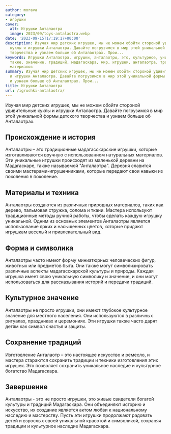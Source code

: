 ```yaml
---
author: morava
category:
- игрушки
cover:
  alt: Игрушки Анталаотра
  image: 2023/09/toys-antalaotra.webp
date: '2023-09-15T17:19:17+00:00'
description: Изучая мир детских игрушек, мы не можем обойти стороной удивительные
  куклы и игрушки Анталаотра. Давайте погрузимся в мир этой уникальной формы детского
  творчества и узнаем больше об Анталаотрах. Прои...
keywords: Игрушки Анталаотра, игрушки, анталаотры, это, культурное, уникальной, которые,
  также, значение, традиций, мадагаскара, мир, игрушек, анталаотра, традиционные,
  материалов
summary: Изучая мир детских игрушек, мы не можем обойти стороной удивительные куклы
  и игрушки Анталаотра. Давайте погрузимся в мир этой уникальной формы детского творчества
  и узнаем больше об Анталаотрах. Прои...
title: Игрушки Анталаотра
url: /igrushki-antalaotra/
---
```


Изучая мир детских игрушек, мы не можем обойти стороной удивительные куклы и игрушки Анталаотра. Давайте погрузимся в мир этой уникальной формы детского творчества и узнаем больше об Анталаотрах.

## **Происхождение и история**

Анталаотры – это традиционные мадагасскарские игрушки, которые изготавливаются вручную с использованием натуральных материалов. Эти уникальные игрушки происходят из маленькой деревни на Мадагаскаре, также называемой "Анталаотра". Деревня славится своими мастерами-игрушечниками, которые передают свои навыки из поколения в поколение.

## **Материалы и техника**

Анталаотры создаются из различных природных материалов, таких как дерево, пальмовая стружка, солома и ткани. Мастера используют традиционные методы ручной работы, чтобы сделать каждую игрушку уникальной. Одним из основных элементов Анталаотры является использование ярких и насыщенных цветов, которые придают игрушкам веселый и привлекательный вид.

## **Форма и символика**

Анталаотры часто имеют форму миниатюрных человеческих фигур, животных или предметов быта. Они также могут символизировать различные аспекты мадагасскарской культуры и природы. Каждая игрушка имеет свою уникальную символику и значение, и они могут использоваться для рассказывания историй и передачи традиций.

## **Культурное значение**

Анталаотры не просто игрушки, они имеют глубокое культурное значение для местного населения. Они используются в различных ритуалах, праздниках и церемониях. Эти игрушки также часто дарят детям как символ счастья и защиты.

## **Сохранение традиций**

Изготовление Анталаотр – это настоящее искусство и ремесло, и мастера стараются сохранить традиции и техники изготовления этих игрушек. Это позволяет сохранить уникальное наследие и культурное богатство Мадагаскара.

## **Завершение**

Анталаотры \- это не просто игрушки, это живые свидетели богатой культуры и традиций Мадагаскара. Они объединяют историю и искусство, их создание является актом любви к национальному наследию и мастерству. Пусть эти игрушки продолжают радовать детей и взрослых своей уникальной красотой и символикой, сохраняя традиции и культурное наследие Мадагаскара.